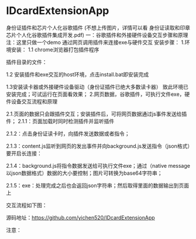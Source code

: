 # IDcardExtensionApp
身份证插件和芯片个人化谷歌插件   (不想上传图片，详情可以看    身份证读取和印章芯片个人化谷歌插件集成开发.pdf)
一：谷歌插件和外接硬件设备交互步骤和原理
注：这里只做一个demo  通过网页调用插件来连接exe与硬件交互
安装步骤：
1.环境安装：
1.1 chrome浏览器打包插件程序

插件目录的文件：

1.2 安装插件和exe交互的host环境，点击install.bat即安装完成

1.3安装读卡器或外接硬件设备驱动（身份证插件已绝大多数读卡器）
致此环境已安装完成；可试运行在页面看效果；
2.网页数据，谷歌插件，可执行文件exe，硬件设备交互流程和原理

2.1.页面的数据只会跟插件交互；安装插件后，可将网页数据通过js事件发送给插件；
2.1.1：页面加载时同时检测插件并监听插件

2.1.2：点击身份证读卡时，向插件发送数据或者指令；

2.1.3：content.js监听到网页的发出事件并向background.js发送指令（json格式）要开启长连接：



2.1.4：background.js将指令数据发送给可执行文件exe；通过（native message以json数据格式）数据的大小要控制；图片可转换为base64字符串；


2.1.5：exe：处理完成之后也会返回json字符串；然后取得里面的数据输出到页面上

交互流程如下图：



源码地址：https://github.com/yichen520/IDcardExtensionApp

注意：

